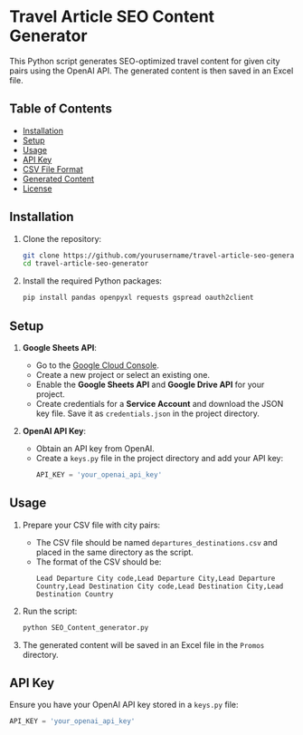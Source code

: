 # Travel Article SEO Content Generator

This Python script generates SEO-optimized travel content for given city pairs using the OpenAI API. The generated content is then saved in an Excel file.

## Table of Contents

- [Installation](#installation)
- [Setup](#setup)
- [Usage](#usage)
- [API Key](#api-key)
- [CSV File Format](#csv-file-format)
- [Generated Content](#generated-content)
- [License](#license)

## Installation

1. Clone the repository:
    ```bash
    git clone https://github.com/yourusername/travel-article-seo-generator.git
    cd travel-article-seo-generator
    ```

2. Install the required Python packages:
    ```bash
    pip install pandas openpyxl requests gspread oauth2client
    ```

## Setup

1. **Google Sheets API**:
    - Go to the [Google Cloud Console](https://console.cloud.google.com/).
    - Create a new project or select an existing one.
    - Enable the **Google Sheets API** and **Google Drive API** for your project.
    - Create credentials for a **Service Account** and download the JSON key file. Save it as `credentials.json` in the project directory.

2. **OpenAI API Key**:
    - Obtain an API key from OpenAI.
    - Create a `keys.py` file in the project directory and add your API key:
        ```python
        API_KEY = 'your_openai_api_key'
        ```

## Usage

1. Prepare your CSV file with city pairs:
    - The CSV file should be named `departures_destinations.csv` and placed in the same directory as the script.
    - The format of the CSV should be:
        ```
        Lead Departure City code,Lead Departure City,Lead Departure Country,Lead Destination City code,Lead Destination City,Lead Destination Country
        ```

2. Run the script:
    ```bash
    python SEO_Content_generator.py
    ```

3. The generated content will be saved in an Excel file in the `Promos` directory.

## API Key

Ensure you have your OpenAI API key stored in a `keys.py` file:
```python
API_KEY = 'your_openai_api_key'
